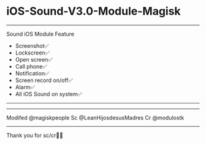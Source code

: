 # iOS-Sound-V3.0-Module-Magisk
 
_________________________
Sound iOS Module Feature
- Screenshot✅
- Lockscreen✅
- Open screen✅
- Call phone✅
- Notification✅
- Screen record on/off✅
- Alarm✅
- All iOS Sound on system✅
_________________________

_________________________
Modifed @magiskpeople
Sc @LeanHijosdesusMadres
Cr @modulostk
_________________________

Thank you for sc/cr🙏🏻
